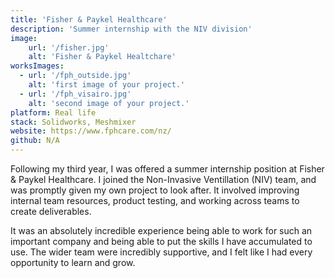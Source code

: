 ```yaml
---
title: 'Fisher & Paykel Healthcare'
description: 'Summer internship with the NIV division'
image:
    url: '/fisher.jpg'
    alt: 'Fisher & Paykel Healtchare'
worksImages:
  - url: '/fph_outside.jpg'
    alt: 'first image of your project.'
  - url: '/fph_visairo.jpg'
    alt: 'second image of your project.'
platform: Real life
stack: Solidworks, Meshmixer
website: https://www.fphcare.com/nz/
github: N/A
---
```


Following my third year, I was offered a summer internship position at Fisher & Paykel Healthcare. I joined the Non-Invasive Ventillation (NIV) team, and was promptly given my own project to look after. It involved improving internal team resources, product testing, and working across teams to create deliverables.

It was an absolutely incredible experience being able to work for such an important company and being able to put the skills I have accumulated to use. The wider team were incredibly supportive, and I felt like I had every opportunity to learn and grow.

